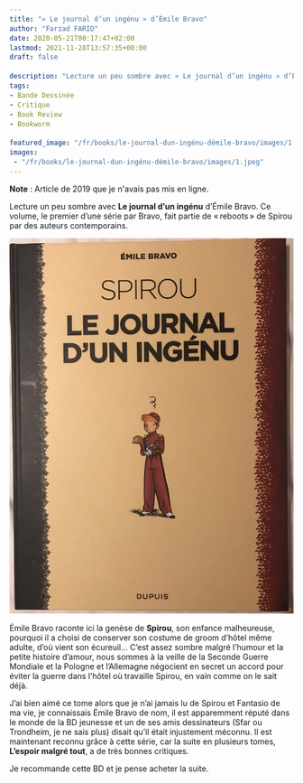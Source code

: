 ```yaml
---
title: "« Le journal d’un ingénu » d’Émile Bravo"
author: "Farzad FARID"
date: 2020-05-21T00:17:47+02:00
lastmod: 2021-11-28T13:57:35+00:00
draft: false

description: "Lecture un peu sombre avec « Le journal d’un ingénu » d’Émile Bravo. Ce volume, le premier d’une série par Bravo, fait partie de « reboots » de Spirou par des auteurs contemporains"
tags:
- Bande Dessinée
- Critique
- Book Review
- Bookworm

featured_image: "/fr/books/le-journal-dun-ingénu-démile-bravo/images/1.jpeg" 
images:
 - "/fr/books/le-journal-dun-ingénu-démile-bravo/images/1.jpeg"
---
```


**Note** : Article de 2019 que je n'avais pas mis en ligne.

Lecture un peu sombre avec **Le journal d’un ingénu** d’Émile Bravo. Ce volume, le premier d’une série par Bravo, fait partie de « reboots » de Spirou par des auteurs contemporains.




![image](images/1.jpeg#layoutTextWidth)



Émile Bravo raconte ici la genèse de **Spirou**, son enfance malheureuse, pourquoi il a choisi de conserver son costume de groom d’hôtel même adulte, d’où vient son écureuil… C’est assez sombre malgré l’humour et la petite histoire d’amour, nous sommes à la veille de la Seconde Guerre Mondiale et la Pologne et l’Allemagne négocient en secret un accord pour éviter la guerre dans l’hôtel où travaille Spirou, en vain comme on le sait déjà.

J’ai bien aimé ce tome alors que je n’ai jamais lu de Spirou et Fantasio de ma vie, je connaissais Émile Bravo de nom, il est apparemment réputé dans le monde de la BD jeunesse et un de ses amis dessinateurs (Sfar ou Trondheim, je ne sais plus) disait qu’il était injustement méconnu. Il est maintenant reconnu grâce à cette série, car la suite en plusieurs tomes, **L’espoir malgré tout**, a de très bonnes critiques.

Je recommande cette BD et je pense acheter la suite.
